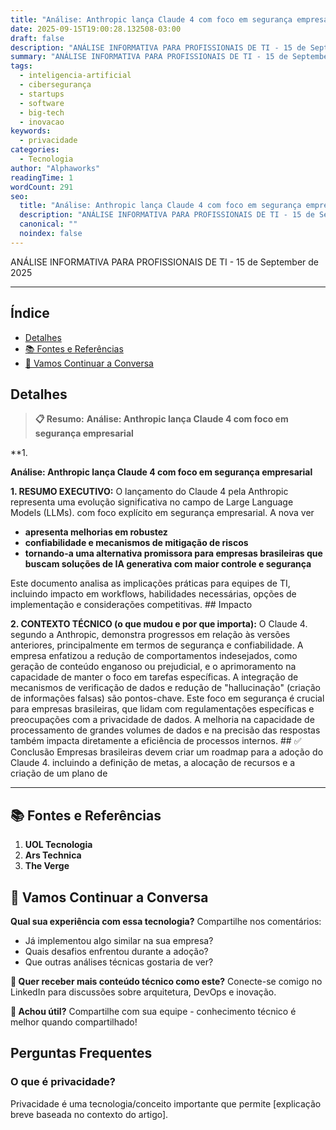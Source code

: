 ```yaml
---
title: "Análise: Anthropic lança Claude 4 com foco em segurança empresarial"
date: 2025-09-15T19:00:28.132508-03:00
draft: false
description: "ANÁLISE INFORMATIVA PARA PROFISSIONAIS DE TI - 15 de September de 2025  ---... Leia mais sobre  e suas aplicações práticas."
summary: "ANÁLISE INFORMATIVA PARA PROFISSIONAIS DE TI - 15 de September de 2025  ---... Leia mais sobre  e suas aplicações práticas."
tags:
  - inteligencia-artificial
  - cibersegurança
  - startups
  - software
  - big-tech
  - inovacao
keywords:
  - privacidade
categories:
  - Tecnologia
author: "Alphaworks"
readingTime: 1
wordCount: 291
seo:
  title: "Análise: Anthropic lança Claude 4 com foco em segurança empresarial"
  description: "ANÁLISE INFORMATIVA PARA PROFISSIONAIS DE TI - 15 de September de 2025  ---... Leia mais sobre  e suas aplicações práticas."
  canonical: ""
  noindex: false
---
```


ANÁLISE INFORMATIVA PARA PROFISSIONAIS DE TI - 15 de September de 2025

---



## Índice

- [Detalhes](#detalhes)
- [📚 Fontes e Referências](#📚-fontes-e-referências)
- [💬 Vamos Continuar a Conversa](#💬-vamos-continuar-a-conversa)

## Detalhes

> **📋 Resumo:** 
**Análise: Anthropic lança Claude 4 com foco em segurança empresarial**

**1.

**Análise: Anthropic lança Claude 4 com foco em segurança empresarial**

**1. RESUMO EXECUTIVO:** O lançamento do Claude 4 pela Anthropic representa uma evolução significativa no campo de Large Language Models (LLMs). com foco explícito em segurança empresarial. A nova ver

- **apresenta melhorias em robustez**
- **confiabilidade e mecanismos de mitigação de riscos**
- **tornando-a uma alternativa promissora para empresas brasileiras que buscam soluções de IA generativa com maior controle e segurança**

 Este documento analisa as implicações práticas para equipes de TI, incluindo impacto em workflows, habilidades necessárias, opções de implementação e considerações competitivas. ## Impacto

**2. CONTEXTO TÉCNICO (o que mudou e por que importa):** O Claude 4. segundo a Anthropic, demonstra progressos em relação às versões anteriores, principalmente em termos de segurança e confiabilidade. A empresa enfatizou a redução de comportamentos indesejados, como geração de conteúdo enganoso ou prejudicial, e o aprimoramento na capacidade de manter o foco em tarefas específicas. A integração de mecanismos de verificação de dados e redução de "hallucinação" (criação de informações falsas) são pontos-chave. Este foco em segurança é crucial para empresas brasileiras, que lidam com regulamentações específicas e preocupações com a privacidade de dados. A melhoria na capacidade de processamento de grandes volumes de dados e na precisão das respostas também impacta diretamente a eficiência de processos internos. ## ✅ Conclusão Empresas brasileiras devem criar um roadmap para a adoção do Claude 4. incluindo a definição de metas, a alocação de recursos e a criação de um plano de

---

## 📚 Fontes e Referências

1. **UOL Tecnologia**
2. **Ars Technica**
3. **The Verge**

## 💬 Vamos Continuar a Conversa

**Qual sua experiência com essa tecnologia?** Compartilhe nos comentários:
- Já implementou algo similar na sua empresa?
- Quais desafios enfrentou durante a adoção?
- Que outras análises técnicas gostaria de ver?

**📧 Quer receber mais conteúdo técnico como este?** 
Conecte-se comigo no LinkedIn para discussões sobre arquitetura, DevOps e inovação.

**🔄 Achou útil?** Compartilhe com sua equipe - conhecimento técnico é melhor quando compartilhado!


## Perguntas Frequentes

### O que é privacidade?

Privacidade é uma tecnologia/conceito importante que permite [explicação breve baseada no contexto do artigo].

